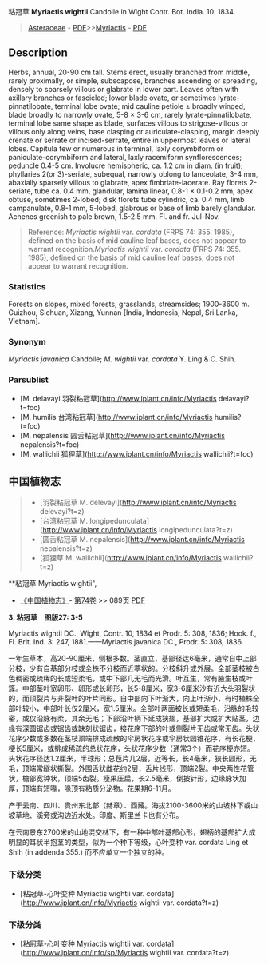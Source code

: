 粘冠草 **Myriactis wightii** Candolle in Wight Contr. Bot. India. 10. 1834.

> [Asteraceae](http://www.iplant.cn/info/Asteraceae?t=foc) - [PDF](http://www.iplant.cn/foc/pdf/Asteraceae.pdf)>>[Myriactis](http://www.iplant.cn/info/Myriactis?t=foc) - [PDF](http://www.iplant.cn/foc/pdf/Myriactis.pdf)

## Description

Herbs, annual, 20-90 cm tall. Stems erect, usually branched from middle, rarely proximally, or simple, subscapose, branches ascending or spreading, densely to sparsely villous or glabrate in lower part. Leaves often with axillary branches or fascicled; lower blade ovate, or sometimes lyrate-pinnatilobate, terminal lobe ovate; mid cauline petiole ± broadly winged, blade broadly to narrowly ovate, 5-8 × 3-6 cm, rarely lyrate-pinnatilobate, terminal lobe same shape as blade, surfaces villous to strigose-villous or villous only along veins, base clasping or auriculate-clasping, margin deeply crenate or serrate or incised-serrate, entire in uppermost leaves or lateral lobes. Capitula few or numerous in terminal, laxly corymbiform or paniculate-corymbiform and lateral, laxly racemiform synflorescences; peduncle 0.4-5 cm. Involucre hemispheric, ca. 1.2 cm in diam. (in fruit); phyllaries 2(or 3)-seriate, subequal, narrowly oblong to lanceolate, 3-4 mm, abaxially sparsely villous to glabrate, apex fimbriate-lacerate. Ray florets 2-seriate, tube ca. 0.4 mm, glandular, lamina linear, 0.8-1 × 0.1-0.2 mm, apex obtuse, sometimes 2-lobed; disk florets tube cylindric, ca. 0.4 mm, limb campanulate, 0.8-1 mm, 5-lobed, glabrous or base of limb barely glandular. Achenes greenish to pale brown, 1.5-2.5 mm. Fl. and fr. Jul-Nov.

> Reference: 
>*Myriactis wightii* var. *cordata* (FRPS 74: 355. 1985), defined on the basis of mid cauline leaf bases, does not appear to warrant recognition.*Myriactis wightii* var. *cordata* (FRPS 74: 355. 1985), defined on the basis of mid cauline leaf bases, does not appear to warrant recognition.

### Statistics
Forests on slopes, mixed forests, grasslands, streamsides; 1900-3600 m. Guizhou, Sichuan, Xizang, Yunnan [India, Indonesia, Nepal, Sri Lanka, Vietnam].

### Synonym
*Myriactis javanica* Candolle; *M. wightii* var. *cordata* Y. Ling & C. Shih.

### Parsublist

* [M.  delavayi  羽裂粘冠草](http://www.iplant.cn/info/Myriactis delavayi?t=foc)
* [M.  humilis  台湾粘冠草](http://www.iplant.cn/info/Myriactis humilis?t=foc)
* [M.  nepalensis  圆舌粘冠草](http://www.iplant.cn/info/Myriactis nepalensis?t=foc)
* [M.  wallichii  狐狸草](http://www.iplant.cn/info/Myriactis wallichii?t=foc)

## 中国植物志

> * [羽裂粘冠草  M.  delevayi](http://www.iplant.cn/info/Myriactis delevayi?t=z)
> * [台湾粘冠草  M.  longipedunculata](http://www.iplant.cn/info/Myriactis longipedunculata?t=z)
> * [圆舌粘冠草  M.  nepalensis](http://www.iplant.cn/info/Myriactis nepalensis?t=z)
> * [狐狸草  M.  wallichii](http://www.iplant.cn/info/Myriactis wallichii?t=z)

**粘冠草 Myriactis wightii",

* [《中国植物志》](http://www.iplant.cn/frps)- [第74卷](http://www.iplant.cn/frps/vol/74) >> 089页 [PDF](http://www.iplant.cn/frps/pdf/74/089.pdf)

**3. 粘冠草　图版27: 3-5**

Myriactis wightii DC., Wight, Contr. 10, 1834 et Prodr. 5: 308, 1836; Hook. f., Fl. Brit. Ind. 3: 247, 1881.——Myriactis javanica DC., Prodr. 5: 308, 1836.

一年生草本，高20-90厘米，侧根多数。茎直立，基部径达6毫米，通常自中上部分枝，少有自基部分枝或全株不分枝而近葶状的。分枝斜升或外展。全部茎枝被白色稠密或疏稀的长或短柔毛，或中下部几无毛而光滑。叶互生，常有腋生枝或叶簇。中部茎叶宽卵形、卵形或长卵形，长5-8厘米，宽3-6厘米沙有近大头羽裂状的，而顶裂片与非裂叶的叶片同形。自中部向下叶渐大，向上叶渐小，有时植株全部叶较小，中部叶长仅2厘米，宽1.5厘米。全部叶两面被长或短柔毛，沿脉的毛较密，或仅沿脉有柔，其余无毛；下部沿叶柄下延成狭翅，基部扩大或扩大贴茎，边缘有深圆锯齿或锯齿或缺刻状锯齿，接花序下部的叶或侧裂片无齿或常无齿。头状花序少数或多数在茎枝顶端排成疏散的伞房状花序或伞房状圆锥花序，有长花梗，梗长5厘米，或排成稀疏的总状花序，头状花序少数（通常3个）而花序梗亦短。头状花序径达1.2厘米，半球形；总苞片几2层，近等长，长4毫米，狭长圆形，无毛，顶端常繸状撕裂。外围舌状雌花约2层，舌片线形，顶端2裂。中央两性花管状，檐部宽钟状，顶端5齿裂。瘦果压扁，长2.5毫米，倒披针形，边缘脉状加厚，顶端有短喙，喙顶有粘质分泌物。花果期6-11月。

产于云南、四川、贵州东北部（赫章）、西藏。海拔2100-3600米的山坡林下或山坡草地、溪旁或沟边近水处。印度、斯里兰卡也有分布。

在云南景东2700米的山地混交林下，有一种中部叶基部心形，翅柄的基部扩大成明显的耳状半抱茎的类型，似为一个种下等级，心叶变种 var. cordata Ling et Shih (in addenda 355.) 而不应单立一个独立的种。

### 下级分类
* [粘冠草-心叶变种  Myriactis wightii var. cordata](http://www.iplant.cn/info/Myriactis wightii var. cordata?t=z)

### 下级分类
* [粘冠草-心叶变种  Myriactis wightii var. cordata](http://www.iplant.cn/info/sp/Myriactis wightii var. cordata?t=z)
